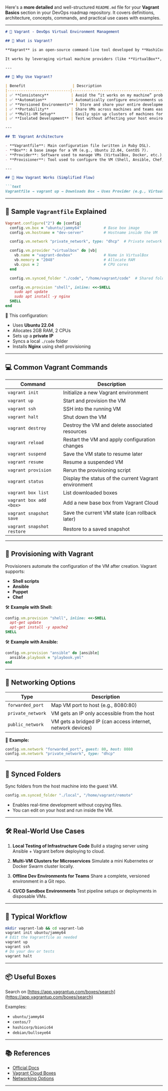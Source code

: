 
Here's a **more detailed** and well-structured `README.md` file for your **Vagrant Basics** section in your DevOps roadmap repository. It covers definitions, architecture, concepts, commands, and practical use cases with examples.

---

````markdown
# 🧰 Vagrant - DevOps Virtual Environment Management

## 📘 What is Vagrant?

**Vagrant** is an open-source command-line tool developed by **HashiCorp** that enables developers and DevOps engineers to automate the creation and provisioning of lightweight, reproducible, and portable development environments.

It works by leveraging virtual machine providers (like **VirtualBox**, **VMware**, **Hyper-V**, or **Docker**) to create and manage VMs from configuration files, allowing teams to standardize environments across all stages of development.

---

## 🧠 Why Use Vagrant?

| Benefit                     | Description                                                                 |
|----------------------------|-----------------------------------------------------------------------------|
| ✅ **Consistency**          | Avoid the “it works on my machine” problem                                 |
| ✅ **Automation**           | Automatically configure environments using shell, Ansible, Chef, etc.       |
| ✅ **Versioned Environments** | Store and share your entire development setup in code (Vagrantfile)       |
| ✅ **Portability**          | Share VMs across machines and teams easily                                 |
| ✅ **Multi-VM Setup**       | Easily spin up clusters of machines for local testing                      |
| ✅ **Isolated Development** | Test without affecting your host environment                               |

---

## 🏗️ Vagrant Architecture

- **Vagrantfile**: Main configuration file (written in Ruby DSL).
- **Box**: A base image for a VM (e.g., Ubuntu 22.04, CentOS 7).
- **Provider**: Software used to manage VMs (VirtualBox, Docker, etc.).
- **Provisioner**: Tool used to configure the VM (Shell, Ansible, Chef, etc.).

---

## 🔧 How Vagrant Works (Simplified Flow)

```text
Vagrantfile → vagrant up → Downloads Box → Uses Provider (e.g., VirtualBox) → Boots VM → Runs Provisioners → Ready to Use
````

---

## 📁 Sample `Vagrantfile` Explained

```ruby
Vagrant.configure("2") do |config|
  config.vm.box = "ubuntu/jammy64"          # Base box image
  config.vm.hostname = "dev-server"         # Hostname inside the VM

  config.vm.network "private_network", type: "dhcp"  # Private network

  config.vm.provider "virtualbox" do |vb|
    vb.name = "vagrant-devbox"              # Name in VirtualBox
    vb.memory = "2048"                      # Allocate RAM
    vb.cpus = 2                             # CPU cores
  end

  config.vm.synced_folder "./code", "/home/vagrant/code"  # Shared folder

  config.vm.provision "shell", inline: <<-SHELL
    sudo apt update
    sudo apt install -y nginx
  SHELL
end
```

🧾 This configuration:

* Uses **Ubuntu 22.04**
* Allocates 2GB RAM, 2 CPUs
* Sets up a **private IP**
* Syncs a local `./code` folder
* Installs **Nginx** using shell provisioning

---

## 💻 Common Vagrant Commands

| Command                    | Description                                           |
| -------------------------- | ----------------------------------------------------- |
| `vagrant init`             | Initialize a new Vagrant environment                  |
| `vagrant up`               | Start and provision the VM                            |
| `vagrant ssh`              | SSH into the running VM                               |
| `vagrant halt`             | Shut down the VM                                      |
| `vagrant destroy`          | Destroy the VM and delete associated resources        |
| `vagrant reload`           | Restart the VM and apply configuration changes        |
| `vagrant suspend`          | Save the VM state to resume later                     |
| `vagrant resume`           | Resume a suspended VM                                 |
| `vagrant provision`        | Rerun the provisioning script                         |
| `vagrant status`           | Display the status of the current Vagrant environment |
| `vagrant box list`         | List downloaded boxes                                 |
| `vagrant box add <box>`    | Add a new base box from Vagrant Cloud                 |
| `vagrant snapshot save`    | Save the current VM state (can rollback later)        |
| `vagrant snapshot restore` | Restore to a saved snapshot                           |

---

## 🔁 Provisioning with Vagrant

Provisioners automate the configuration of the VM after creation. Vagrant supports:

* **Shell scripts**
* **Ansible**
* **Puppet**
* **Chef**

🛠 **Example with Shell:**

```ruby
config.vm.provision "shell", inline: <<-SHELL
  apt-get update
  apt-get install -y apache2
SHELL
```

🛠 **Example with Ansible:**

```ruby
config.vm.provision "ansible" do |ansible|
  ansible.playbook = "playbook.yml"
end
```

---

## 🔗 Networking Options

| Type              | Description                                                 |
| ----------------- | ----------------------------------------------------------- |
| `forwarded_port`  | Map VM port to host (e.g., 8080:80)                         |
| `private_network` | VM gets an IP only accessible from the host                 |
| `public_network`  | VM gets a bridged IP (can access internet, network devices) |

🧪 **Example:**

```ruby
config.vm.network "forwarded_port", guest: 80, host: 8080
config.vm.network "private_network", type: "dhcp"
```

---

## 📂 Synced Folders

Sync folders from the host machine into the guest VM.

```ruby
config.vm.synced_folder "./local", "/home/vagrant/remote"
```

* Enables real-time development without copying files.
* You can edit on your host and run inside the VM.

---

## 🛠 Real-World Use Cases

1. **Local Testing of Infrastructure Code**
   Build a staging server using Ansible + Vagrant before deploying to cloud.

2. **Multi-VM Clusters for Microservices**
   Simulate a mini Kubernetes or Docker Swarm cluster locally.

3. **Offline Dev Environments for Teams**
   Share a complete, versioned environment in a Git repo.

4. **CI/CD Sandbox Environments**
   Test pipeline setups or deployments in disposable VMs.

---

## 📝 Typical Workflow

```bash
mkdir vagrant-lab && cd vagrant-lab
vagrant init ubuntu/jammy64
# Edit the Vagrantfile as needed
vagrant up
vagrant ssh
# Do your dev or tests
vagrant halt
```

---

## 📦 Useful Boxes

Search on [https://app.vagrantup.com/boxes/search](https://app.vagrantup.com/boxes/search)

Examples:

* `ubuntu/jammy64`
* `centos/7`
* `hashicorp/bionic64`
* `debian/bullseye64`

---

## 📚 References

* [Official Docs](https://developer.hashicorp.com/vagrant)
* [Vagrant Cloud Boxes](https://app.vagrantup.com/boxes/search)
* [Networking Options](https://developer.hashicorp.com/vagrant/docs/networking)

---




